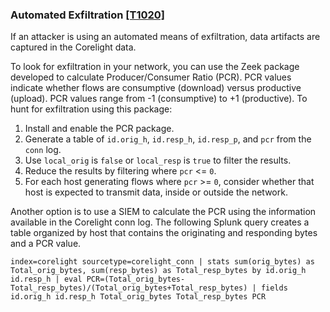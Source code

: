 ### Automated Exfiltration [\[T1020\]](https://attack.mitre.org/techniques/T1020/)

If an attacker is using an automated means of exfiltration, data artifacts are captured in the Corelight data.

To look for exfiltration in your network, you can use the Zeek package developed to calculate Producer/Consumer Ratio (PCR). PCR values indicate whether flows are consumptive (download) versus productive (upload). PCR values range from -1 (consumptive) to +1 (productive). To hunt for exfiltration using this package:

1. Install and enable the PCR package.
2. Generate a table of `id.orig_h`, `id.resp_h`, `id.resp_p`, and `pcr` from the `conn` log.
3. Use `local_orig` is `false` or `local_resp` is `true` to filter the results.
4. Reduce the results by filtering where `pcr` <= `0`.
5. For each host generating flows where `pcr` >= `0`, consider whether that host is expected to transmit data, inside or outside the network.

Another option is to use a SIEM to calculate the PCR using the information available in the Corelight conn log. The following Splunk query creates a table organized by host that contains the originating and responding bytes and a PCR value.

```
index=corelight sourcetype=corelight_conn | stats sum(orig_bytes) as Total_orig_bytes, sum(resp_bytes) as Total_resp_bytes by id.orig_h id.resp_h | eval PCR=(Total_orig_bytes-Total_resp_bytes)/(Total_orig_bytes+Total_resp_bytes) | fields id.orig_h id.resp_h Total_orig_bytes Total_resp_bytes PCR
```
